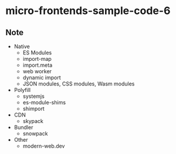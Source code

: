 # micro-frontends-sample-code-6

## Note

* Native
  * ES Modules
  * import-map
  * import.meta
  * web worker
  * dynamic import
  * JSON modules, CSS modules, Wasm modules
* Polyfill
  * systemjs
  * es-module-shims
  * shimport
* CDN
  * skypack
* Bundler
  * snowpack
* Other
  * modern-web.dev